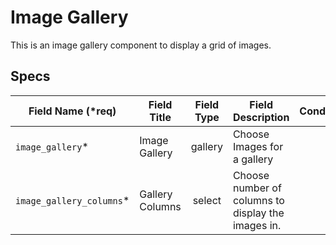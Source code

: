 # Image Gallery
This is an image gallery component to display a grid of images.

## Specs

Field Name (*req) | Field Title  | Field Type | Field Description | Conditional
--- | --- | :---: | --- | ---
`image_gallery`* | Image Gallery | gallery | Choose Images for a gallery
`image_gallery_columns`* | Gallery Columns | select | Choose number of columns to display the images in.